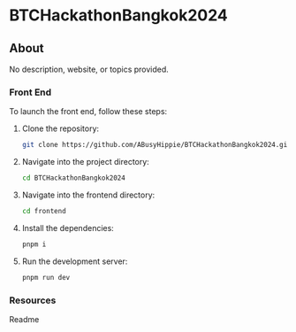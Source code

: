 # BTCHackathonBangkok2024

## About

No description, website, or topics provided.

### Front End

To launch the front end, follow these steps:

1. Clone the repository:
   ```bash
   git clone https://github.com/ABusyHippie/BTCHackathonBangkok2024.git
   ```

2. Navigate into the project directory:
   ```bash
   cd BTCHackathonBangkok2024
   ```

3. Navigate into the frontend directory:
   ```bash
   cd frontend
   ```

4. Install the dependencies:
   ```bash
   pnpm i
   ```

5. Run the development server:
   ```bash
   pnpm run dev
   ```

### Resources

Readme 
